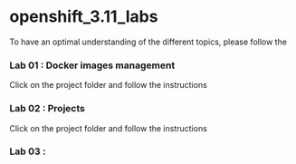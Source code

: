# openshift_3.11_labs



To have an optimal understanding of the different topics, please follow the

### Lab 01 : Docker images management

Click on the project folder and follow the instructions

### Lab 02 : Projects

Click on the project folder and follow the instructions


### Lab 03 :